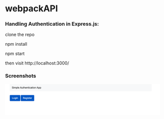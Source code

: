 # webpackAPI
### Handling Authentication in Express.js:

clone the repo 

npm install


npm start 

then visit http://localhost:3000/

### Screenshots


![image info](./screenshots/auth1.png)



